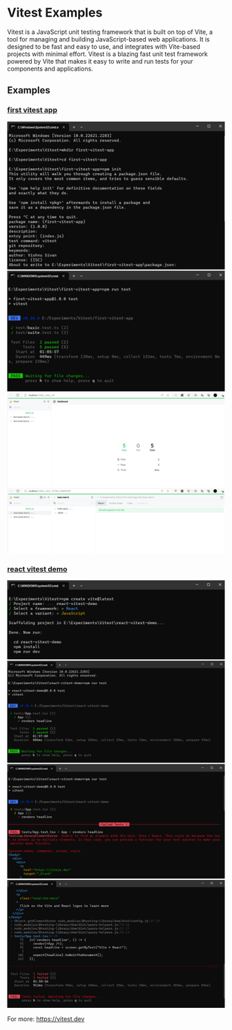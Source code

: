 # Vitest Examples

Vitest is a JavaScript unit testing framework that is built on top of Vite, a tool for managing and building JavaScript-based web applications. It is designed to be fast and easy to use, and integrates with Vite-based projects with minimal effort. Vitest is a blazing fast unit test framework powered by Vite that makes it easy to write and run tests for your components and applications.

## Examples
### [first vitest app](/first-vitest-app)
![demo](demos/app%201.png)
![demo](demos/app%202.png)
![demo](demos/app%203.png)
![demo](demos/app%204.png)

### [react vitest demo](/react-vitest-demo/)

![demo](demos/react%20app%201.png)
![demo](demos/react%20app%202.png)
![demo](demos/react%20app%203.png)
![demo](demos/react%20app%204.png)

For more: https://vitest.dev